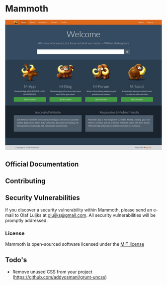 # Mammoth

![alt text](public/img/mammoth-homepage.jpeg "Mammoth")

## Official Documentation

## Contributing

## Security Vulnerabilities

If you discover a security vulnerability within Mammoth, please send an e-mail to Olaf Luijks at oluijks@gmail.com.
All security vulnerabilities will be promptly addressed.

### License

Mammoth is open-sourced software licensed under the [MIT license](http://opensource.org/licenses/MIT)

## Todo's

- Remove unused CSS from your project (https://github.com/addyosmani/grunt-uncss)
